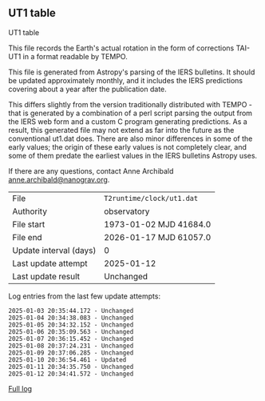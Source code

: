 
## UT1 table

UT1 table

This file records the Earth's actual rotation in the form of
corrections TAI-UT1 in a format readable by TEMPO.

This file is generated from Astropy's parsing of the IERS
bulletins. It should be updated approximately monthly, and it
includes the IERS predictions covering about a year after the
publication date.

This differs slightly from the version traditionally distributed
with TEMPO - that is generated by a combination of a perl script
parsing the output from the IERS web form and a custom C program
generating predictions. As a result, this generated file may not
extend as far into the future as the conventional ut1.dat does.
There are also minor differences in some of the early values; the
origin of these early values is not completely clear, and some of
them predate the earliest values in the IERS bulletins Astropy uses.

If there are any questions, contact Anne Archibald
<anne.archibald@nanograv.org>.

|     |     |
|:--- |:--- |
| File | `T2runtime/clock/ut1.dat` |
| Authority | observatory |
| File start | 1973-01-02 MJD 41684.0 |
| File end | 2026-01-17 MJD 61057.0 |
| Update interval (days) | 0 |
| Last update attempt | 2025-01-12 |
| Last update result | Unchanged |

Log entries from the last few update attempts:
```
2025-01-03 20:35:44.172 - Unchanged
2025-01-04 20:34:38.083 - Unchanged
2025-01-05 20:34:32.152 - Unchanged
2025-01-06 20:35:09.563 - Unchanged
2025-01-07 20:36:15.452 - Unchanged
2025-01-08 20:37:24.231 - Unchanged
2025-01-09 20:37:06.285 - Unchanged
2025-01-10 20:36:54.461 - Updated
2025-01-11 20:34:35.750 - Unchanged
2025-01-12 20:34:41.572 - Unchanged
```
[Full log](https://raw.githubusercontent.com/ipta/pulsar-clock-corrections/main/log/T2runtime/clock/ut1.dat.log)
